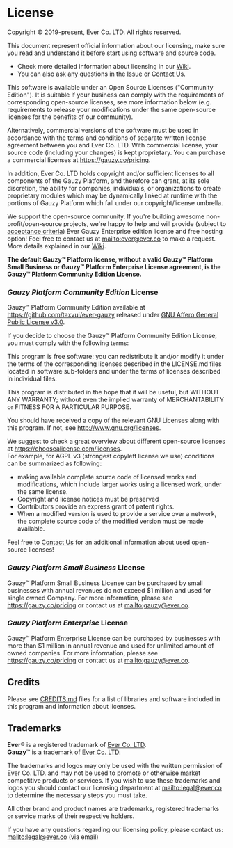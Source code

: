 # License

Copyright © 2019-present, Ever Co. LTD. All rights reserved.

This document represent official information about our licensing, make sure you read and understand it before start using software and source code.

- Check more detailed information about licensing in our [Wiki](https://github.com/taxvui/ever-gauzy/wiki/Licensing).
- You can also ask any questions in the [Issue](https://github.com/taxvui/ever-gauzy/issues/3686) or [Contact Us](https://github.com/taxvui/ever-gauzy#contact-us).

This software is available under an Open Source Licenses ("Community Edition"). It is suitable if your business can comply with the requirements of corresponding open-source licenses, see more information below (e.g. requirements to release your modifications under the same open-source licenses for the benefits of our community).

Alternatively, commercial versions of the software must be used in accordance with the terms and conditions of separate written license agreement between you and Ever Co. LTD. With commercial license, your source code (including your changes) is kept proprietary. You can purchase a commercial licenses at <https://gauzy.co/pricing>.

In addition, Ever Co. LTD holds copyright and/or sufficient licenses to all components of the Gauzy Platform, and therefore can grant, at its sole discretion, the ability for companies, individuals, or organizations to create proprietary modules which may be dynamically linked at runtime with the portions of Gauzy Platform which fall under our copyright/license umbrella.

We support the open-source community. If you're building awesome non-profit/open-source projects, we're happy to help and will provide (subject to [acceptance criteria](https://github.com/taxvui/ever-gauzy/wiki/Free-license-and-hosting-for-Non-profit-and-Open-Source-projects)) Ever Gauzy Enterprise edition license and free hosting option! Feel free to contact us at <mailto:ever@ever.co> to make a request. More details explained in our [Wiki](https://github.com/taxvui/ever-gauzy/wiki/Free-license-and-hosting-for-Non-profit-and-Open-Source-projects).

**The default Gauzy™ Platform license, without a valid Gauzy™ Platform Small Business or Gauzy™ Platform Enterprise License agreement, is the Gauzy™ Platform Community Edition License.**

### _Gauzy Platform Community Edition_ License

Gauzy™ Platform Community Edition available at https://github.com/taxvui/ever-gauzy released under [GNU Affero General Public License v3.0](https://www.gnu.org/licenses/agpl-3.0.txt).

If you decide to choose the Gauzy™ Platform Community Edition License, you must comply with the following terms:

This program is free software: you can redistribute it and/or modify it under the terms of the corresponding licenses described in the LICENSE.md files located in software sub-folders and under the terms of licenses described in individual files.

This program is distributed in the hope that it will be useful, but WITHOUT ANY WARRANTY; without even the implied warranty of MERCHANTABILITY or FITNESS FOR A PARTICULAR PURPOSE.

You should have received a copy of the relevant GNU Licenses along with this program. If not, see <http://www.gnu.org/licenses>.

We suggest to check a great overview about different open-source licenses at <https://choosealicense.com/licenses>.  
For example, for AGPL v3 (strongest copyleft license we use) conditions can be summarized as following:

-   making available complete source code of licensed works and modifications, which include larger works using a licensed work, under the same license.
-   Copyright and license notices must be preserved
-   Contributors provide an express grant of patent rights.
-   When a modified version is used to provide a service over a network, the complete source code of the modified version must be made available.

Feel free to [Contact Us](https://github.com/taxvui/ever-gauzy#contact-us) for an additional information about used open-source licenses!

### _Gauzy Platform Small Business_ License

Gauzy™ Platform Small Business License can be purchased by small businesses with annual revenues do not exceed \$1 million and used for single owned Company.
For more information, please see https://gauzy.co/pricing or contact us at <mailto:gauzy@ever.co>.

### _Gauzy Platform Enterprise_ License

Gauzy™ Platform Enterprise License can be purchased by businesses with more than \$1 million in annual revenue and used for unlimited amount of owned companies.
For more information, please see https://gauzy.co/pricing or contact us at <mailto:gauzy@ever.co>.

## Credits

Please see [CREDITS.md](CREDITS.md) files for a list of libraries and software included in this program and information about licenses.

## Trademarks

**Ever**® is a registered trademark of [Ever Co. LTD](https://ever.co).  
**Gauzy**™ is a trademark of [Ever Co. LTD](https://ever.co).

The trademarks and logos may only be used with the written permission of Ever Co. LTD. and may not be used to promote or otherwise market competitive products or services. If you wish to use these trademarks and logos you should contact our licensing department at <mailto:legal@ever.co> to determine the necessary steps you must take.

All other brand and product names are trademarks, registered trademarks or service marks of their respective holders.

If you have any questions regarding our licensing policy, please contact us: <mailto:legal@ever.co> (via email)
